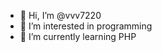 - 👋 Hi, I’m @vvv7220
- 👀 I’m interested in programming
- 🌱 I’m currently learning PHP

<!---
vvv7220/vvv7220 is a ✨ special ✨ repository because its `README.md` (this file) appears on your GitHub profile.
You can click the Preview link to take a look at your changes.
--->
